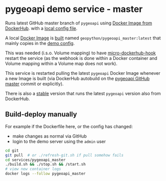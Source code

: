 # pygeoapi demo service - master

Runs latest GitHub master branch of `pygeoapi` using
[Docker Image from DockerHub](https://cloud.docker.com/u/geopython/repository/docker/geopython/pygeoapi).
with a [local config file](local.config.yml).

A local [Docker Image](Dockerfile) is [built](build.sh) named `geopython/pygeoapi_master:latest` 
that mainly copies in the [demo config](local.config.yml).

This was needed (i.s.o. Volume mapping) to have [micro-dockerhub-hook](https://github.com/maccyber/micro-dockerhub-hook)
restart the service (as the webhook is done within a Docker container and Volume mapping within a Volume map does not work).

This service is restarted pulling the latest `pygeoapi` Docker Image whenever a new Image is built (via DockerHub autobuild on
the [pygeoapi GitHub master](https://github.com/geopython/pygeoapi) commit or explicitly).

There is also a [stable](../pygeoapi_stable) version that runs the latest `pygeoapi` version also from DockerHub.

## Build-deploy manually
For example if the Dockerfile here, or the config has changed:

* make changes as normal via GitHub
* login to the demo server using the `admin` user

```bash
cd git
git pull  # or ./refresh-git.sh if pull somehow fails
cd services/pygeoapi_master
./build.sh && ./stop.sh && /start.sh
# view new container logs
docker logs --follow pygeoapi_master
```
